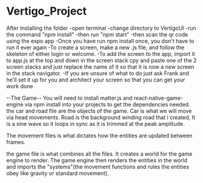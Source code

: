 # Vertigo_Project

After Installing the folder
  -open terminal
  -change directory to VertigoUI
  -run the command "npm install"
  -then run "npm start"
  -then scan the qr code using the expo app
  -Once you have run npm install once, you don't have to run it ever again
  -To create a screen, make a new .js file, and follow the skeleton of either login or welcome.
  -To add the screen to the app, import it to app.js at the top and down in the screen stack cpy and paste  one of the 2 screen stacks and just replace the name of it so that it is now a new screen in the stack navigator.
  -If you are unsure of what to do just ask Frank and he'll set it up for you and architect your screen so that you can get your work done

--The Game--
You will need to install matter.js and react-native-game-engine via npm install into your projects to get the dependencies needed.
the car and road file are the objects of the game. Car is what we will move via head movements. Road is the background winding road that i created, It is a sine wave so it loops in sync as it is trimmed at the peak amplitude.

The movement files is what dictates how the entities are updated between frames.

the game file is what combines all the files. It creates a world for the game engine to render. The game engine then renders the entities in the world and imports the "systems"(the movement functions and rules the entities obey like gravity or standard movement).

